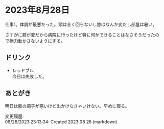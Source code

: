 # 2023年8月28日

仕事1。体調が最悪だった。頭は全く回らないし膝はなんか変だし部屋は暑い。

さすがに膝が変だから病院に行ったけど特に何かできることはなさそうだったので極力動かさないようにする。

## ドリンク

- レッドブル  
今日は失敗した。

## あとがき

明日は膝の調子が悪いけど出かけなきゃいけない。早めに寝る。

変更履歴:  
08/28/2023 23:13:34: Created 2023 08 28 (markdown)  
